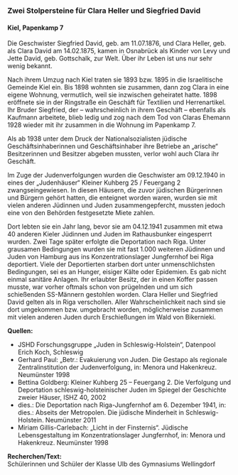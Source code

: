 ### Zwei Stolpersteine für Clara Heller und Siegfried David
#### Kiel, Papenkamp 7

Die Geschwister Siegfried David, geb. am 11.07.1876, und Clara Heller, geb. als Clara David am 14.02.1875, kamen in Osnabrück als Kinder von Levy und Jette David, geb. Gottschalk, zur Welt. Über ihr Leben ist uns nur sehr wenig bekannt.

Nach ihrem Umzug nach Kiel traten sie 1893 bzw. 1895
in die Israelitische Gemeinde Kiel ein. Bis 1898 wohnten sie zusammen, dann zog Clara in eine eigene Wohnung, vermutlich, weil sie inzwischen geheiratet hatte. 1898 eröffnete sie in der Ringstraße ein Geschäft für Textilien und Herrenartikel. Ihr Bruder Siegfried, der – wahrscheinlich in ihrem Geschäft – ebenfalls als Kaufmann arbeitete, blieb ledig und zog nach dem Tod von Claras Ehemann 1928 wieder mit ihr zusammen in die Wohnung im Papenkamp 7.

Als ab 1938 unter dem Druck der Nationalsozialisten jüdische Geschäftsinhaberinnen und Geschäftsinhaber ihre Betriebe an „arische“ Besitzerinnen und Besitzer abgeben mussten, verlor wohl auch Clara ihr Geschäft.

Im Zuge der Judenverfolgungen wurden die Geschwister am 09.12.1940 in eines der „Judenhäuser“ Kleiner Kuhberg 25 / Feuergang 2 zwangseingewiesen. In diesen Häusern, die zuvor jüdischen Bürgerinnen und Bürgern gehört hatten, die enteignet worden waren, wurden sie mit vielen anderen Jüdinnen und Juden zusammengepfercht, mussten jedoch eine von den Behörden festgesetzte Miete zahlen.

Dort lebten sie ein Jahr lang, bevor sie am 04.12.1941 zusammen mit etwa 40 anderen Kieler Jüdinnen und Juden im Rathausbunker eingesperrt wurden. Zwei Tage später erfolgte die Deportation nach Riga. Unter grausamen Bedingungen wurden sie mit fast 1.000 weiteren Jüdinnen und Juden von Hamburg aus ins Konzentrationslager Jungfernhof bei Riga deportiert. Viele der Deportierten starben
dort unter unmenschlichsten Bedingungen, sei es an Hunger, eisiger Kälte oder Epidemien. Es gab nicht einmal sanitäre Anlagen. Ihr erlaubter Besitz, der in einen Koffer passen musste, war vorher oftmals schon von prügelnden und um sich schießenden SS-Männern gestohlen worden. Clara Heller und Siegfried David gelten als in Riga verschollen. Aller Wahrscheinlichkeit nach sind sie dort umgekommen bzw. umgebracht worden, möglicherweise zusammen mit vielen anderen Juden durch Erschießungen im Wald von Bikernieki.

**Quellen:**
- JSHD Forschungsgruppe „Juden in Schleswig-Holstein“, Datenpool Erich Koch, Schleswig
- Gerhard Paul: „Betr.: Evakuierung von Juden. Die Gestapo als regionale Zentralinstitution der Judenverfolgung, in: Menora und Hakenkreuz. Neumünster 1998
- Bettina Goldberg: Kleiner Kuhberg 25 – Feuergang 2. Die Verfolgung und Deportation schleswig-holsteinischer Juden im Spiegel der Geschichte zweier Häuser, ISHZ 40, 2002
- dies.: Die Deportation nach Riga-Jungfernhof am 6. Dezember 1941, in: dies.: Abseits der Metropolen. Die jüdische Minderheit in Schleswig-Holstein. Neumünster 2011
- Miriam Gillis-Carlebach: „Licht in der Finsternis“. Jüdische Lebensgestaltung im Konzentrationslager Jungfernhof, in: Menora und Hakenkreuz. Neumünster 1998

**Recherchen/Text:**  
Schülerinnen und Schüler der Klasse UIb des Gymnasiums Wellingdorf